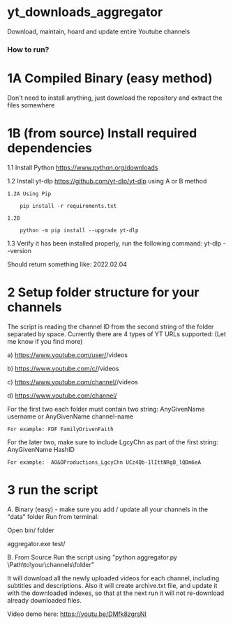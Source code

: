# yt_downloads_aggregator
Download, maintain, hoard and update entire Youtube channels 

### How to run?

# 1A Compiled Binary (easy method)
Don't need to install anything, just download the repository and extract the files somewhere

# 1B (from source) Install required dependencies
1.1 Install Python https://www.python.org/downloads

1.2 Install yt-dlp https://github.com/yt-dlp/yt-dlp using A or B method

	1.2A Using Pip

		pip install -r requirements.txt 

	1.2B

		python -m pip install --upgrade yt-dlp


1.3 Verify it has been installed properly, run the following command: yt-dlp --version

Should return something like:  2022.02.04


# 2 Setup folder structure for your channels
The script is reading the channel ID from the second string of the folder separated by space.
Currently there are 4 types of YT URLs supported: (Let me know if you find more)

a) https://www.youtube.com/user/<username>/videos
	
b) https://www.youtube.com/c/<channel-name>/videos

c) https://www.youtube.com/channel/<channel-hash-ID>/videos
	
d) https://www.youtube.com/channel/<channel-hash-ID>

For the first two each folder must contain two string: AnyGivenName username or AnyGivenName channel-name

	For example: FDF FamilyDrivenFaith 

For the later two, make sure to include LgcyChn as part of the first string: AnyGivenName HashID

	For example:  AO&OProductions_LgcyChn UCz4Qb-1lIttNRgB_lQDm6eA



# 3 run the script 
A. Binary (easy) - make sure you add / update all your channels in the "data" folder
Run from terminal: 

Open bin/ folder

aggregator.exe test/

B. From Source
Run the script using "python aggregator.py \Path\to\your\channels\folder\"



It will download all the newly uploaded videos for each channel, including subtitles and descriptions.
Also it will create archive.txt file, and update it with the downloaded indexes, so that at the next run it will not re-download already downloaded files.

Video demo here: https://youtu.be/DMfk8zgrsNI 
